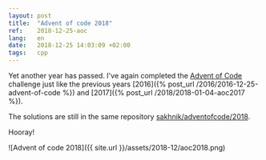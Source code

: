 ```yaml
---
layout: post
title:  "Advent of code 2018"
ref:    2018-12-25-aoc
lang:   en
date:   2018-12-25 14:03:09 +02:00
tags:   cpp
---
```


Yet another year has passed. I've again completed the [Advent of
Code](https://adventofcode.com/2018) challenge just like the previous years
[2016]({% post_url /2016/2016-12-25-advent-of-code %}) and
[2017]({% post_url /2018/2018-01-04-aoc2017 %}).

The solutions are still in the same repository
[sakhnik/adventofcode/2018](https://github.com/sakhnik/adventofcode/tree/07df4949600c9e489315ae5e414b8a8da2ee0ac1/2018).

Hooray!

![Advent of code 2018]({{ site.url }}/assets/2018-12/aoc2018.png)
